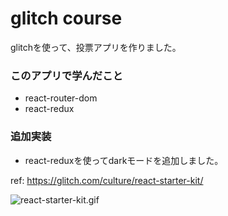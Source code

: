 # glitch course

glitchを使って、投票アプリを作りました。

### このアプリで学んだこと

- react-router-dom
- react-redux

### 追加実装

- react-reduxを使ってdarkモードを追加しました。

ref: https://glitch.com/culture/react-starter-kit/

![react-starter-kit.gif](https://raw.githubusercontent.com/4geru/react-study/master/04-react-starter-kit/assets/react-starter-kit.gif)